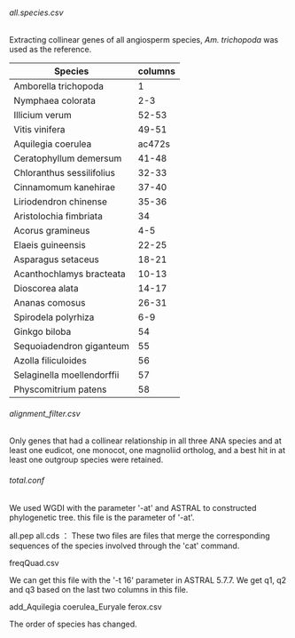 ###### all.species.csv 

Extracting collinear genes of all angiosperm species, *Am. trichopoda* was used as the reference. 

| Species                    | columns   |
| -------------------------- | --------- |
| Amborella trichopoda       | 1         |
| Nymphaea colorata          | 2-3       |
| Illicium verum             | 52-53     |
| Vitis vinifera             | 49-51     |
| Aquilegia coerulea         | ac472s    |
| Ceratophyllum demersum     | 41-48     |
| Chloranthus sessilifolius  | 32-33     |
| Cinnamomum kanehirae       | 37-40     |
| Liriodendron chinense      | 35-36     |
| Aristolochia fimbriata     | 34        |
| Acorus gramineus           | 4-5       |
| Elaeis guineensis          | 22-25     |
| Asparagus setaceus         | 18-21     |
| Acanthochlamys bracteata   | 10-13     |
| Dioscorea alata            | 14-17     |
| Ananas comosus             | 26-31     |
| Spirodela polyrhiza        | 6-9       |
| Ginkgo biloba              | 54        |
| Sequoiadendron giganteum   | 55        |
| Azolla filiculoides        | 56        |
| Selaginella moellendorffii | 57        |
| Physcomitrium patens       | 58        |

###### alignment_filter.csv 

Only genes that had a collinear relationship in all three ANA species and at least one eudicot, one monocot, one magnoliid ortholog, and a best hit in at least one outgroup species were retained.

###### total.conf

We used WGDI with the parameter '-at' and ASTRAL to constructed phylogenetic tree. this file is the parameter of '-at'.

all.pep all.cds ： These two files are files that merge the corresponding sequences of the species involved through the 'cat' command.



freqQuad.csv 

We can get this file with the '-t 16' parameter in ASTRAL 5.7.7. We get q1, q2 and q3 based on the last two columns in this file.





add_Aquilegia coerulea_Euryale ferox.csv

The order of species has changed.


